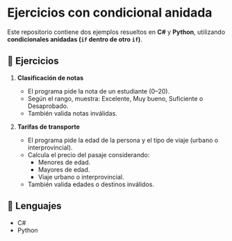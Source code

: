 # Ejercicios con condicional anidada

Este repositorio contiene dos ejemplos resueltos en **C#** y **Python**, utilizando **condicionales anidadas (`if` dentro de otro `if`)**.

## 📌 Ejercicios

1. **Clasificación de notas**  
   - El programa pide la nota de un estudiante (0–20).  
   - Según el rango, muestra: Excelente, Muy bueno, Suficiente o Desaprobado.  
   - También valida notas inválidas.  

2. **Tarifas de transporte**  
   - El programa pide la edad de la persona y el tipo de viaje (urbano o interprovincial).  
   - Calcula el precio del pasaje considerando:  
     - Menores de edad.  
     - Mayores de edad.  
     - Viaje urbano o interprovincial.  
   - También valida edades o destinos inválidos.  

## 🚀 Lenguajes
- C#  
- Python
